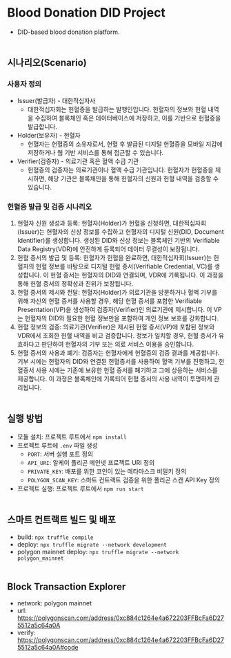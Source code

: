 # Blood Donation DID Project
- DID-based blood donation platform.
<br/><br/>

## 시나리오(Scenario)
### 사용자 정의
- Issuer(발급자) - 대한적십자사
    - 대한적십자회는 헌혈증을 발급하는 발행인입니다. 헌혈자의 정보와 헌혈 내역을 수집하여 블록체인 혹은 데이터베이스에 저장하고, 이를 기반으로 헌혈증을 발급합니다.
- Holder(보유자) - 헌혈자
    - 헌혈자는 헌혈증의 소유자로서, 헌혈 후 발급된 디지털 헌혈증을 모바일 지갑에 저장하거나 웹 기반 서비스를 통해 접근할 수 있습니다.
- Verifier(검증자) - 의료기관 혹은 혈액 수급 기관
    - 헌혈증의 검증자는 의료기관이나 혈액 수급 기관입니다. 헌혈자가 헌혈증을 제시하면, 해당 기관은 블록체인을 통해 헌혈자의 신원과 헌혈 내역을 검증할 수 있습니다.
### 헌혈증 발급 및 검증 시나리오
1. 헌혈자 신원 생성과 등록: 헌혈자(Holder)가 헌혈을 신청하면, 대한적십자회(Issuer)는 헌혈자의 신상 정보를 수집하고 헌혈자의 디지털 신원(DID, Document Identifier)를 생성합니다. 생성된 DID와 신상 정보는 블록체인 기반의 Verifiable Data Registry(VDR)에 안전하게 등록되어 데이터 무결성이 보장됩니다.
2. 헌혈 증서의 발급 및 등록: 헌혈자가 헌혈을 완료하면, 대한적십자회(Issuer)는 헌혈자의 헌혈 정보를 바탕으로 디지털 헌혈 증서(Verifiable Credential, VC)를 생성합니다. 이 헌혈 증서는 헌혈자의 DID와 연결되며, VDR에 기록됩니다. 이 과정을 통해 헌혈 증서의 정확성과 진위가 보장됩니다.
3. 헌혈 증서의 제시와 전달: 헌혈자(Holder)가 의료기관을 방문하거나 혈액 기부를 위해 자신의 헌혈 증서를 사용할 경우, 해당 헌혈 증서를 포함한 Verifiable Presentation(VP)을 생성하여 검증자(Verifier)인 의료기관에 제시합니다. 이 VP는 헌혈자의 DID와 필요한 헌혈 정보만을 포함하여 개인 정보 보호를 강화합니다.
4. 헌혈 정보의 검증: 의료기관(Verifier)은 제시된 헌혈 증서(VP)에 포함된 정보와 VDR에서 조회한 헌혈 내역을 비교 검증합니다. 정보가 일치할 경우, 헌혈 증서가 유효하다고 판단하여 헌혈자의 기부 또는 의료 서비스 이용을 승인합니다.
5. 헌혈 증서의 사용과 폐기: 검증자는 헌혈자에게 헌혈증의 검증 결과를 제공합니다. 기부 시에는 헌혈자의 DID와 연결된 헌혈증서를 사용하여 혈액 기부를 진행하고, 헌혈증서 사용 시에는 기존에 보유한 헌혈 증서를 폐기하고 그에 상응하는 서비스를 제공합니다. 이 과정은 블록체인에 기록되어 헌혈 증서의 사용 내역이 투명하게 관리됩니다.
<br/><br/>


## 실행 방법
- 모듈 설치: 프로젝트 루트에서 `npm install`
- 프로젝트 루트에 `.env` 파일 생성
    - `PORT`: 서버 실행 포트 정의
    - `API_URI`: 알케이 폴리곤 메인넷 프로젝트 URI 정의
    - `PRIVATE_KEY`: 배포를 위한 코인이 있는 메타마스크 비밀키 정의
    - `POLYGON_SCAN_KEY`: 스마트 컨트랙트 검증을 위한 폴리곤 스캔 API Key 정의
- 프로젝트 실행: 프로젝트 루트에서 `npm run start`
<br/><br/>


## 스마트 컨트랙트 빌드 및 배포
- build: `npx truffle compile`
- deploy: `npx truffle migrate --network development`
- polygon mainnet deploy: `npx truffle migrate --network polygon_mainnet`
<br/><br/>


## Block Transaction Explorer
- network: polygon mainnet
- url: https://polygonscan.com/address/0xc884c1264e4a672203FFBcFa6D275512a5c64a0A
- verify: https://polygonscan.com/address/0xc884c1264e4a672203FFBcFa6D275512a5c64a0A#code
<br/><br/>
